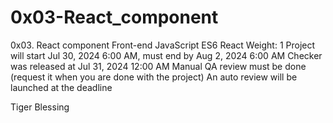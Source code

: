 # 0x03-React_component
0x03. React component
Front-end
JavaScript
ES6
React
 Weight: 1
 Project will start Jul 30, 2024 6:00 AM, must end by Aug 2, 2024 6:00 AM
 Checker was released at Jul 31, 2024 12:00 AM
 Manual QA review must be done (request it when you are done with the project)
 An auto review will be launched at the deadline

Tiger Blessing
